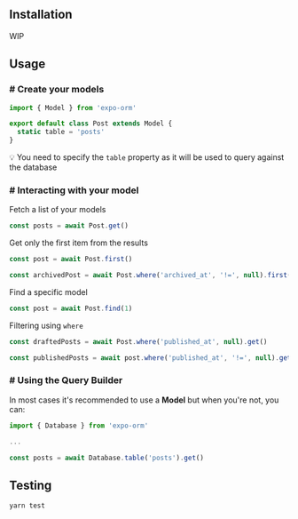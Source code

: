 ## Installation

WIP

## Usage

### # Create your models

```js
import { Model } from 'expo-orm'

export default class Post extends Model {
  static table = 'posts'
}
```

💡 You need to specify the `table` property as it will be used to query against the database

### # Interacting with your model

Fetch a list of your models

```js
const posts = await Post.get()
```

Get only the first item from the results

```js
const post = await Post.first()

const archivedPost = await Post.where('archived_at', '!=', null).first()
```

Find a specific model

```js
const post = await Post.find(1)
```

Filtering using `where`

```js
const draftedPosts = await Post.where('published_at', null).get()

const publishedPosts = await post.where('published_at', '!=', null).get()
```

### # Using the Query Builder

In most cases it's recommended to use a **Model** but when you're not, you can:

```js
import { Database } from 'expo-orm'

...

const posts = await Database.table('posts').get()
```

## Testing

```bash
yarn test
```
